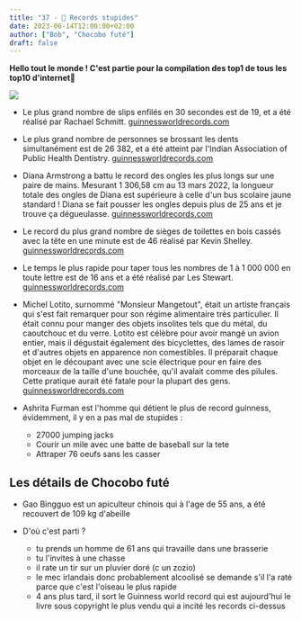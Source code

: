 ```yaml
---
title: "37 - 🏅 Records stupides"
date: 2023-06-14T12:00:00+02:00
author: ["Bob", "Chocobo futé"]
draft: false
---
```


**Hello tout le monde ! C'est partie pour la compilation des top1 de tous les top10 d'internet🏅**

![](/img/37.jpg)

- Le plus grand nombre de slips enfilés en 30 secondes est de 19, et a été réalisé par Rachael Schmitt. [guinnessworldrecords.com](https://www.guinnessworldrecords.com/world-records/109106-most-underpants-pulled-on-in-30-seconds)

- Le plus grand nombre de personnes se brossant les dents simultanément est de 26 382, et a été atteint par l'Indian Association of Public Health Dentistry. [guinnessworldrecords.com](https://www.guinnessworldrecords.com/world-records/most-people-brushing-their-teeth/)

- Diana Armstrong a battu le record des ongles les plus longs sur une paire de mains. Mesurant 1 306,58 cm au 13 mars 2022, la longueur totale des ongles de Diana est supérieure à celle d'un bus scolaire jaune standard ! Diana se fait pousser les ongles depuis plus de 25 ans et je trouve ça dégueulasse. [guinnessworldrecords.com](https://www.guinnessworldrecords.com/news/2022/8/woman-with-42-foot-fingernails-breaks-record-for-longest-ever-711160)

- Le record du plus grand nombre de sièges de toilettes en bois cassés avec la tête en une minute est de 46 réalisé par Kevin Shelley. [guinnessworldrecords.com](https://www.guinnessworldrecords.com/world-records/most-toilet-seats-broken-by-the-head-in-one-minute)

- Le temps le plus rapide pour taper tous les nombres de 1 à 1 000 000 en toute lettre est de 16 ans et a été réalisé par Les Stewart. [guinnessworldrecords.com](https://www.guinnessworldrecords.com/world-records/67977-fastest-time-to-type-1-to-1-million)

- Michel Lotito, surnommé "Monsieur Mangetout", était un artiste français qui s'est fait remarquer pour son régime alimentaire très particulier. Il était connu pour manger des objets insolites tels que du métal, du caoutchouc et du verre. Lotito est célèbre pour avoir mangé un avion entier, mais il dégustait également des bicyclettes, des lames de rasoir et d'autres objets en apparence non comestibles. Il préparait chaque objet en le découpant avec une scie électrique pour en faire des morceaux de la taille d'une bouchée, qu'il avalait comme des pilules. Cette pratique aurait été fatale pour la plupart des gens. [guinnessworldrecords.com](https://www.guinnessworldrecords.com/news/2022/10/the-man-who-ate-metal-monsieur-mangetouts-strange-diet-722640)


- Ashrita Furman est l'homme qui détient le plus de record guinness, évidemment, il y en a pas mal de stupides :
	- 27000 jumping jacks
	- Courir un mile avec une batte de baseball sur la tete
	- Attraper 76 oeufs sans les casser

## Les détails de Chocobo futé

- Gao Bingguo est un apiculteur chinois qui à l'age de 55 ans, a été recouvert de 109 kg d'abeille

- D'où c'est parti ?
	- tu prends un homme de 61 ans qui travaille dans une brasserie
	- tu l'invites à une chasse
	- il rate un tir sur un pluvier doré (c un zozio)
	- le mec irlandais donc probablement alcoolisé se demande s'il l'a raté parce que c'est l'oiseau le plus rapide
	- 4 ans plus tard, il sort le Guinness world record qui est aujourd'hui le livre sous copyright le plus vendu qui a incité les records ci-dessus
